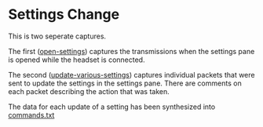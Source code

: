 # Settings Change

This is two seperate captures. 

The first ([open-settings](./open-settings.pcapng)) captures the transmissions when the settings pane is opened while the headset is connected.

The second ([update-various-settings](./update-various-settings.pcapng)) captures individual packets that were sent to update the settings in the settings pane. There are comments on each packet describing the action that was taken.

The data for each update of a setting has been synthesized into [commands.txt](./commands.txt)